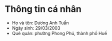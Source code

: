 # Thông tin cá nhân

- Họ và tên: Dương Anh Tuấn
- Ngày sinh: 29/03/2003
- Quê quán: phường Phong Phú, thành phố Huế

